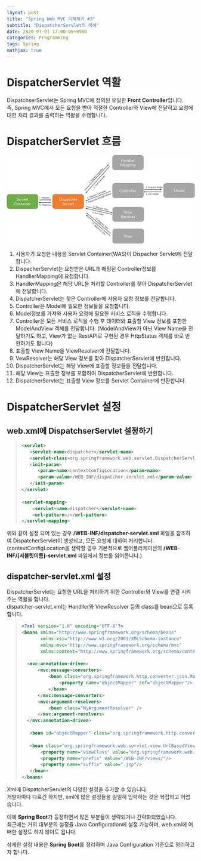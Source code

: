 ```yaml
---
layout: post
title: "Spring Web MVC 이해하기 #3"
subtitle: "DispatcherServlet의 이해"
date: 2020-07-01 17:00:00+0900
categories: Programming
tags: Spring
mathjax: true
---
```



# DispatcherServlet 역활
DispatchserServlet는 Spring MVC에 정의된 유일한 **Front Controller**입니다.  
즉, Spring MVC에서 모든 요청을 받아 적절한 Controller와 View에 전달하고 요청에 대한 처리 결과를 출력하는 역활을 수행합니다.

# DispatcherServlet 흐름
![dispatchserServlet_flow](/resource/Spring/Concept/dispatcherServletFlow.png)

1. 사용자가 요청한 내용을 Servlet Container(WAS)이 Dispacher Servlet에 전달합니다.
2. DispacherServlet는 요청받은 URL과 매핑된 Controller정보를 HandllerMapping에 요청합니다.
3. HandlerMapping은 해당 URL을 처리할 Controller를 찾아  DispatcherServlet에 전달합니다.
4. DispatcherServlet는 찾은 Controller에 사용자 요청 정보를 전달합니다.
5. Controller은 Model에 필요한 정보들을 요청합니다.
6. Model정보를 가져와 사용자 요청에 필요한 서비스 로직을 수행합니다.
7. Controller은 모든 서비스 로직을 수행 후 데이터와 표출할 View 정보를 포함한 ModelAndView 객체를 전달합니다. (ModelAndView가 아닌 View Name을 전달하기도 하고, View가 없는 RestAPI로 구현된 경우 HttpStatus 객체를 바로 반환하기도 합니다)
8. 표출할 View Name을 ViewResolver에 전달합니다.
9. VewResolver는 해당 View 정보를 찾아 DispatcherServlet에 반환합니다.
10. DispatcherServlet는 해당 View에 표출할 정보들을 전달합니다.
11. 해당 View는 표출할 정보를 포함하여 DispatcherServlet에 반환합니다.
12. DispatcherServlet는 표출할 View 정보를 Servlet Container에 반환합니다.

# DispatcherServlet 설정
## web.xml에 DispatchserServlet 설정하기

> ```xml
> <servlet>
>    <servlet-name>dispatcher</servlet-name>
>    <servlet-class>org.springframework.web.servlet.DispatcherServlet</servlet-class>
>    <init-param>
>       <param-name>contextConfigLocation</param-name>
>       <param-value>/WEB-INF/dispatcher-servlet.xml</param-value>
>    </init-param>
> </servlet>
> 
> <servlet-mapping>
>     <servlet-name>dispatcher</servlet-name>
>     <url-pattern>/</url-pattern>
> </servlet-mapping>
> ```

위와 같이 설정 되어 있는 경우 **/WEB-INF/dispatcher-servlet.xml** 파일을 참조하여 DispatcherServlet이 생성되고, 모든 요청에 대하여 처리합니다.  
(contextConfigLocation을 생략할 경우 기본적으로 웹어플리케이션의 **/WEB-INF/[서블릿이름]-servlet.xml** 파일에서 정보를 읽어옵니다.)

## dispatcher-servlet.xml 설정
DispatcherServlet는 요청한 URL을 처리하기 위한 Controller와 View를 연결 시켜 주는 역활을 합니다.  
dispatcher-servlet.xml는 Handller와 ViewResolver 등의 class를 bean으로 등록합니다.

> ```xml
> <?xml version="1.0" encoding="UTF-8"?>
> <beans xmlns="http://www.springframework.org/schema/beans"
>        xmlns:xsi="http://www.w3.org/2001/XMLSchema-instance"
>        xmlns:mvc="http://www.springframework.org/schema/mvc"
>        xmlns:context="http://www.springframework.org/schema/context" >
> 
>   <mvc:annotation-driven>
>       <mvc:message-converters>
>           <bean class="org.springframework.http.converter.json.MappingJackson2HttpMessageConverter">
>               <property name="objectMapper" ref="objectMapper"/>
>           </bean>
>       </mvc:message-converters>
>       <mvc:argument-resolvers>
>           <bean class="MyArgumentResolver" />
>       </mvc:argument-resolvers>
>   </mvc:annotation-driven>
> 
>    <bean id="objectMapper" class="org.springframework.http.converter.json.Jackson2ObjectMapperFactoryBean" />
> 
>    <bean class="org.springframework.web.servlet.view.UrlBasedViewResolver">
>        <property name="viewClass" value="org.springframework.web.servlet.view.JstlView"/>
>        <property name="prefix" value="/WEB-INF/views/"/>
>        <property name="suffix" value=".jsp"/>
>    </bean>
></beans>
> ```

Xml에 DispatcherServlet의 다양한 설정을 추가할 수 있습니다.  
개발자마다 다르긴 하지만, xml에 많은 설정들을 일일히 입력하는 것은 복잡하고 어렵습니다.  

이에 **Spring Boot**가 등장하면서 많은 부분들이 생략되거나 간략화되었습니다.  
최근에는 거의 대부분의 설정을 Java Configuration에 설정 가능하며, web.xml에 어떠한 설정도 하지 않아도 됩니다.

상세한 설정 내용은 **Spring Boot**를 정리하며 Java Configuration 기준으로 정리하고자 합니다.